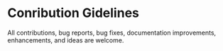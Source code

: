 # Conribution Gidelines

All contributions, bug reports, bug fixes, documentation improvements, enhancements, and ideas are welcome.
